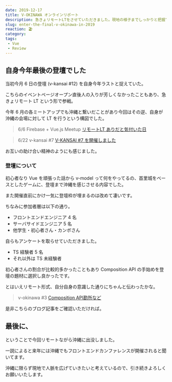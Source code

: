 ```yaml
---
date: 2019-12-17
title: V-OKINAWA オンラインリポート
description: 急きょリモートLTをさせていただきました。現地の様子までしっかりと把握できてませんが、簡単に参加リポートを書かせていただきます。
slug: enter-the-final-v-okinawa-in-2019
reaction: 🏖
category: 
tags: 
 - Vue
 - Review
---
```


## 自身今年最後の登壇でした

当初今月 6 日の登壇 (v-kansai #12) を自身今年ラストと捉えていた。

こちらのイベントページオープン直後人の入りが芳しくなかったこともあり、急きょリモート LT という形で参戦。

今年 6 月の各ミートアップでも沖縄と繋いだことがあり今回はその逆、自身が沖縄の会場に対して LT を行うという構図でした。

> 6/6 Firebase + Vue.js Meetup
> [リモートLT ありだと気付いた日](https://webneko.dev/posts/maybe-an-option-to-remote-lt)

> 6/22 v-kansai #7
> [V-KANSAI #7 を開催しました](https://webneko.dev/posts/enter-the-v-kansai-7-in-kyoto)

お互いの助け合い精神のようにも感じました。

### 登壇について

初心者なり Vue を頑張った話から v-model って何をやってるの、首里城をベースとしたゲームに、登壇まで沖縄を感じさせる内容でした。

また開催直前にかけ一気に登壇枠が埋まるのは改めて凄いです。

ちなみに参加者層は以下の通り。

- フロントエンドエンジニア 4 名
- サーバサイドエンジニア 5 名
- 他学生・初心者さん・カンボさん

自らもアンケートを取らせていただきました。

- TS 経験者 5 名
- それ以外は TS 未経験者

初心者さんの割合が比較的多かったこともあり Composition API の手始めを登壇の題材に選択し良かったです。

とはいえリモート形式、自分自身の意識した通りにちゃんと伝わったかな。

> v-okinawa #3
> [Composition API勘所など](https://webneko.dev/posts/notices-of-composition-api-in-vue3-eve)

是非こちらのブログ記事をご確認いただければ。

## 最後に、

ということで今回リモートながら沖縄に出没しました。

一説によると来年には沖縄でもフロントエンドカンファレンスが開催されると聞いてます。

沖縄に限らず現地で人脈を広げていきたいと考えているので、引き続きよろしくお願いいたします。
